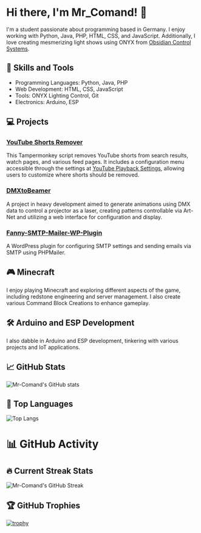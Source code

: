 # Hi there, I'm Mr_Comand! 👋

I'm a student passionate about programming based in Germany. I enjoy working with Python, Java, PHP, HTML, CSS, and JavaScript. Additionally, I love creating mesmerizing light shows using ONYX from [Obsidian Control Systems](https://obsidiancontrol.com/).

## 🚀 Skills and Tools
- Programming Languages: Python, Java, PHP
- Web Development: HTML, CSS, JavaScript
- Tools: ONYX Lighting Control, Git
- Electronics: Arduino, ESP

## 💻 Projects

### [YouTube Shorts Remover](https://github.com/Mr-Comand/youtube-shorts-remover-tampermonkey)
This Tampermonkey script removes YouTube shorts from search results, watch pages, and various feed pages. It includes a configuration menu accessible through the settings at [YouTube Playback Settings](https://www.youtube.com/account_playback), allowing users to customize where shorts should be removed.

### [DMXtoBeamer](https://github.com/Mr-Comand/DMXtoBeamer)
A project in heavy development aimed to generate animations using DMX data to control a projector as a laser, creating patterns controllable via Art-Net and utilizing a web interface for configuration and display.
 
### [Fanny-SMTP-Mailer-WP-Plugin](https://github.com/Fanny-Leicht-Gymnasium/Fanny-SMTP-Mailer-WP-Plugin)
A WordPress plugin for configuring SMTP settings and sending emails via SMTP using PHPMailer. 

## 🎮 Minecraft
I enjoy playing Minecraft and exploring different aspects of the game, including redstone engineering and server management. I also create various Command Block Creations to enhance gameplay.

## 🛠️ Arduino and ESP Development
I also dabble in Arduino and ESP development, tinkering with various projects and IoT applications.

## 📈 GitHub Stats

![Mr-Comand's GitHub stats](https://github-readme-stats.vercel.app/api?username=mr-comand&show_icons=true&theme=radical)

## 🌟 Top Languages

![Top Langs](https://github-readme-stats.vercel.app/api/top-langs/?username=mr-comand&layout=compact)

# 📊 GitHub Activity

## 🔥 Current Streak Stats

![Mr-Comand's GitHub Streak](https://streak-stats.demolab.com/?user=mr-comand&theme=black-ice)

## 🏆 GitHub Trophies

[![trophy](https://github-profile-trophy.vercel.app/?username=mr-comand&theme=onedark)](https://github.com/ryo-ma/github-profile-trophy)
